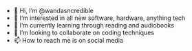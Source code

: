 - 👋 Hi, I’m @wandasncredible
- 👀 I’m interested in all new software, hardware, anything tech
- 🌱 I’m currently learning through reading and audiobooks 
- 💞️ I’m looking to collaborate on coding techniques
- 📫 How to reach me is on social media

<!---
wandasncredible/wandasncredible is a ✨ special ✨ repository because its `README.md` (this file) appears on your GitHub profile.
You can click the Preview link to take a look at your changes.
--->
